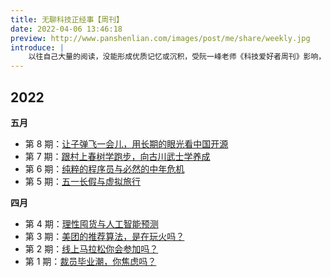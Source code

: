 ```yaml
---
title: 无聊科技正经事【周刊】
date: 2022-04-06 13:46:18
preview: http://www.panshenlian.com/images/post/me/share/weekly.jpg
introduce: |
    以往自己大量的阅读，没能形成优质记忆或沉积，受阮一峰老师《科技爱好者周刊》影响，于是乎有了潘深练版的《无聊科技正经事》周刊，每周三发布。
---
```


## 2022

**五月**

- 第 8 期：[让子弹飞一会儿，用长期的眼光看中国开源](/2022/05/25/weekly-8/)
- 第 7 期：[跟村上春树学跑步，向古川武士学养成](/2022/05/18/weekly-7/)
- 第 6 期：[纯粹的程序员与必然的中年危机](/2022/05/11/weekly-6/)
- 第 5 期：[五一长假与虚拟旅行](/2022/05/04/weekly-5/)

**四月**

- 第 4 期：[理性囤货与人工智能预测](/2022/04/27/weekly-4/)
- 第 3 期：[美团的推荐算法，是在玩火吗？](/2022/04/20/weekly-3/)
- 第 2 期：[线上马拉松你会参加吗？](/2022/04/13/weekly-2/)
- 第 1 期：[裁员毕业潮，你焦虑吗？](/2022/04/07/weekly-1/)